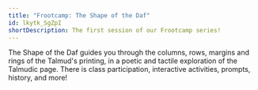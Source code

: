 ```yaml
---
title: "Frootcamp: The Shape of the Daf"
id: lkytk_SgZpI
shortDescription: The first session of our Frootcamp series!
---
```

<!--StartFragment-->

The Shape of the Daf guides you through the columns, rows, margins and rings of the Talmud's printing, in a poetic and tactile exploration of the Talmudic page. There is class participation, interactive activities, prompts, history, and more!

<!--EndFragment-->